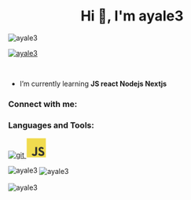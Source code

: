 <h1 align="center">Hi 👋, I'm ayale3</h1>
 

<p align="left"> <img src="https://komarev.com/ghpvc/?username=ayale3&label=Profile%20views&color=0e75b6&style=flat" alt="ayale3" /> </p>

<p align="left"> <a href="https://github.com/ryo-ma/github-profile-trophy"><img src="https://github-profile-trophy.vercel.app/?username=ayale3" alt="ayale3" /></a> </p>

<p align="left"> <a href="https://twitter.com/" target="blank"><img src="https://img.shields.io/twitter/follow/?logo=twitter&style=for-the-badge" alt="" /></a> </p>

- I’m currently learning **JS react Nodejs Nextjs**

<h3 align="left">Connect with me:</h3>
<p align="left">
</p>

<h3 align="left">Languages and Tools:</h3>
<p align="left"> <a href="https://git-scm.com/" target="_blank" rel="noreferrer"> <img src="https://www.vectorlogo.zone/logos/git-scm/git-scm-icon.svg" alt="git" width="40" height="40"/> </a> <a href="https://developer.mozilla.org/en-US/docs/Web/JavaScript" target="_blank" rel="noreferrer"> <img src="https://raw.githubusercontent.com/devicons/devicon/master/icons/javascript/javascript-original.svg" alt="javascript" width="40" height="40"/> </a> </p>

<p><img align="left" src="https://github-readme-stats.vercel.app/api/top-langs?username=ayale3&show_icons=true&locale=en&layout=compact" alt="ayale3" /></p>

<p>&nbsp;<img align="center" src="https://github-readme-stats.vercel.app/api?username=ayale3&show_icons=true&locale=en" alt="ayale3" /></p>

<p><img align="center" src="https://github-readme-streak-stats.herokuapp.com/?user=ayale3&" alt="ayale3" /></p>
